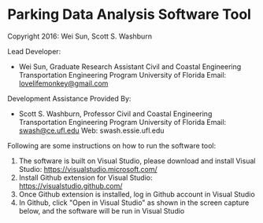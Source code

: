 # Parking Data Analysis Software Tool
Copyright 2016: Wei Sun, Scott S. Washburn

Lead Developer:
 - Wei Sun, Graduate Research Assistant
   Civil and Coastal Engineering
   Transportation Engineering Program
   University of Florida
   Email: lovelifemonkey@gmail.com
   
Development Assistance Provided By:
 - Scott S. Washburn, Professor
   Civil and Coastal Engineering
   Transportation Engineering Program
   University of Florida
   Email: swash@ce.ufl.edu
   Web: swash.essie.ufl.edu

Following are some instructions on how to run the software tool:
1. The software is built on Visual Studio, please download and install Visual Studio:
   https://visualstudio.microsoft.com/
2. Install Github extension for Visual Studio:
   https://visualstudio.github.com/
3. Once Github extension is installed, log in Github account in Visual Studio
4. In Github, click "Open in Visual Studio" as shown in the screen capture below,
and the software will be run in Visual Studio
